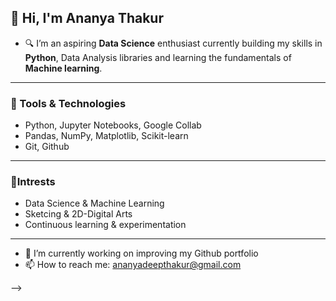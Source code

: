 ## 👋 Hi, I'm Ananya Thakur

- 🔍 I’m an aspiring **Data Science** enthusiast currently building my skills in **Python**, Data Analysis libraries and learning the fundamentals of **Machine learning**.
------
### 💼 Tools & Technologies
- Python, Jupyter Notebooks, Google Collab
- Pandas, NumPy, Matplotlib, Scikit-learn
- Git, Github
------
### 📌Intrests
- Data Science & Machine Learning
- Sketcing & 2D-Digital Arts
- Continuous learning & experimentation
------

- 🔭 I’m currently working on improving my Github portfolio
- 📫 How to reach me: ananyadeepthakur@gmail.com 

-->
